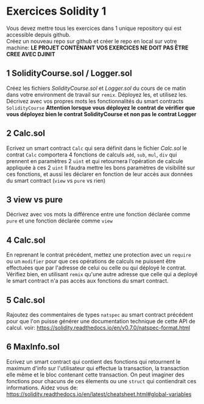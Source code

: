 # Exercices Solidity 1

Vous devez mettre tous les exercices dans 1 unique repository qui est accessible depuis github.  
Créez un nouveau repo sur github et créer le repo en local sur votre machine:
**LE PROJET CONTENANT VOS EXERCICES NE DOIT PAS ÊTRE CREE AVEC DJINIT**

## 1 SolidityCourse.sol / Logger.sol

Créez les fichiers _SolidityCourse.sol_ et _Logger.sol_ du cours de ce matin dans votre environment de travail sur `remix`. Déployez les, et utilisez les.
Décrivez avec vos propres mots les fonctionnalités du smart contracts `SolidityCourse`
**Attention lorsque vous déployez le contrat de vérifier que vous déployez bien le contrat SolidityCourse et non pas le contrat Logger**

## 2 Calc.sol

Ecrivez un smart contract `Calc` qui sera définit dans le fichier _Calc.sol_
le contrat `Calc` comportera 4 fonctions de calculs `add`, `sub`, `mul`, `div` qui prennent en paramètres 2 `uint` et qui retournera l'opération de calcule appliquée à ces 2 `uint`
Il faudra mettre les bons paramètres de visibilité sur ces fonctions, et aussi les déclarer en fonction de leur accès aux données du smart contract (`view` vs `pure` vs rien)

## 3 view vs pure

Décrivez avec vos mots la différence entre une fonction déclarée comme `pure` et une fonction déclarée comme `view`

## 4 Calc.sol

En reprenant le contrat précédent, mettez une protection avec un `require` ou un `modifier` pour que ces opérations de calculs ne puissent être effectuées que par l'adresse de celui ou celle ou qui déployé le contrat.
Vérifiez bien, en utilisant `remix` qu'une autre adresse que celle qui a deployé le smart contract n'a pas accès aux fonctions du smart contract.

## 5 Calc.sol

Rajoutez des commentaires de types `natspec` au smart contract précédent pour que l'on puisse générer une documentation technique de cette API de calcul.
voir: https://solidity.readthedocs.io/en/v0.7.0/natspec-format.html

## 6 MaxInfo.sol

Ecrivez un smart contract qui contient des fonctions qui retournent le maximum d'info sur l'utilisateur qui effectue la transaction, la transaction elle même et le bloc contenant cette transaction.
On peut imaginer des fonctions pour chacuns de ces élements ou une `struct` qui contiendrait ces informations.
Aidez vous de: https://solidity.readthedocs.io/en/latest/cheatsheet.html#global-variables
